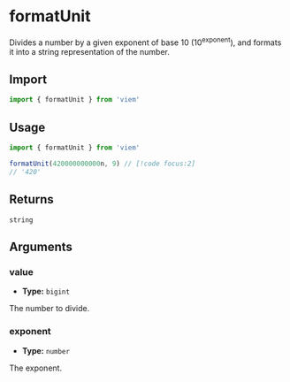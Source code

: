 <!-- TODO: convert `valueToDisplay` to `formatUnit`, make second arg `exponent`. -->

# formatUnit

Divides a number by a given exponent of base 10 (10<sup>exponent</sup>), and formats it into a string representation of the number.

## Import

```ts
import { formatUnit } from 'viem'
```

## Usage

```ts
import { formatUnit } from 'viem'

formatUnit(420000000000n, 9) // [!code focus:2]
// '420'
```

## Returns

`string`

## Arguments

### value

- **Type:** `bigint`

The number to divide.

### exponent 

- **Type:** `number`

The exponent.